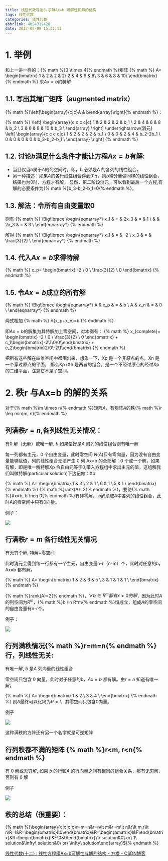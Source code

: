 ```yaml
---
title: 线性代数导论8-求解Ax=b 可解性和解的结构
tags: 线性代数
categories: 线性代数
abbrlink: 4054319428
date: 2017-08-09 15:33:11
---
```


<!-- toc -->
<!-- more -->
# 1. 举例

和上一讲一样的：{% math %}3 \times 4{% endmath %}矩阵
{% math %}
A=
\begin{bmatrix}
1 & 2 & 2 & 2\\
2 & 4 & 6 & 8\\
3 & 6 & 8 & 10\\
\end{bmatrix}
{% endmath %}
求$Ax=b$的特解

## 1.1. 写出其增广矩阵（augmented matrix）
{% math %}\left[\begin{array}{c|c}A & b\end{array}\right]{% endmath %}：

{% math %}
\left[
\begin{array}{c c c c|c}
1 & 2 & 2 & 2 & b_1 \\
2 & 4 & 6 & 8 & b_2 \\
3 & 6 & 8 & 10 & b_3 \\
\end{array}
\right]
\underrightarrow{消元}
\left[
\begin{array}{c c c c|c}
1 & 2 & 2 & 2 & b_1 \\
0 & 0 & 2 & 4 & b_2-2b_1 \\
0 & 0 & 0 & 0 & b_3-b_2-b_1 \\
\end{array}
\right]
{% endmath %}

## 1.2. 讨论$b$满足什么条件才能让方程$Ax=b$有解:
- 当且仅当$b$属于$A$的列空间时。即，b 必须是A 的各列的线性组合，
- 另一种描述：如果$A$的各行线性组合得到$0$行，则$b$端分量做同样的线性组合，结果也为$0$时，方程才有解。
显然，第二阶段消元，可以看到最后一个方程,有解的必要条件为{% math %}b_3-b_2-b_1=0{% endmath %}。

## 1.3. 解法：令所有自由变量取$0$
则有
{% math %}
\Big\lbrace
\begin{eqnarray*}
x_1 & + & 2x_3 & = & 1 \\
    &   & 2x_3 & = & 3 \\
\end{eqnarray*}
{% endmath %}

解得
{% math %}
\Big\lbrace
\begin{eqnarray*}
x_1 & = & -2 \\
x_3 & = & \frac{3}{2} \\
\end{eqnarray*}
{% endmath %}

## 1.4. 代入$Ax=b$求得特解

{% math %}
x_p=
\begin{bmatrix}
-2 \\ 0 \\ \frac{3}{2} \\ 0
\end{bmatrix}
{% endmath %}

## 1.5. 令$Ax=b$成立的所有解

{% math %}
\Big\lbrace
\begin{eqnarray*}
A & x_p & = & b \\
A & x_n & = & 0 \\
\end{eqnarray*}
{% endmath %}

两式相加
{% math %}
A(x_p+x_n)=b
{% endmath %}

即$Ax=b$的解集为其特解加上零空间，对本例有：
{% math %}
x_{complete}=
\begin{bmatrix}
-2 \\ 0 \\ \frac{3}{2} \\ 0
\end{bmatrix}
+
c_1\begin{bmatrix}-2\\1\\0\\0\\\end{bmatrix}
+
c_2\begin{bmatrix}2\\0\\-2\\1\\\end{bmatrix}
{% endmath %}

把所有这些解在四维空间中都画出来，想象一下，Xp 是一个非原点的点，Xn 是一个穿过原点的平面，
那么Xp+Xn 是两者的组合，是一个不经过原点的经过Xp 的二维平面，注意它不是子空间。

# 2. 秩r 与Ax=b 的解的关系

对于{% math %}m \times n{% endmath %}矩阵$A$，有矩阵$A$的秩{% math %}r \leq min(m, n){% endmath %}

## 列满秩$r=n$,各列线性无关情况：

有$0$ 解（无解）或唯一解,  $b$ 如果恰好是$A$ 的列的线性组合则有唯一解

每一列都有主元，0 个自由变量，此时零空间 $N(A)$只有零向量，因为没有自由变量能够赋值，列的线性组合无法产生 $0$ 列
Ax=b 的全部解：0 个或一个解，如果有解，即是唯一解特解Xp
令自由元等于0,带入方程组中求出主元的值，这组解我们叫做特解(particular solution)下边记做：Xp

{% math %}
A=
\begin{bmatrix}
1 & 3 \\
2 & 1 \\
6 & 1 \\
5 & 1 \\
\end{bmatrix}
{% endmath %}
{% math %}rank(A)=2{% endmath %}，要使{% math %}Ax=b, b \neq 0{% endmath %}有非零解，
$b$必须取$A$中各列的线性组合，此时A的零空间中只有$0$向量。

例子：

![](4054319428_rn.png)


## 行满秩$r=m$ 各行线性无关情况
有无穷个解, 特解+零空间

此时消元会得到每一行都有一个主元，自由变量n-r（n-m）个，此时对任意的b，Ax=b 都有解。

{% math %}
A=
\begin{bmatrix}
1 & 2 & 6 & 5 \\
3 & 1 & 1 & 1 \\
\end{bmatrix}
{% endmath %}

{% math %}rank(A)=2{% endmath %}，$\forall b \in R^m都有x \neq 0的解$，因为此时$A$的列空间为$R^m$，{% math %}b \in R^m{% endmath %}恒成立，组成$A$的零空间的自由变量有n-r个。

例子：

![](4054319428_rm.png)

## 行列满秩情况{% math %}r=m=n{% endmath %} 行，列线性无关:

有唯一解, $b$ 是$A$ 列向量的线性组合

零空间只包含 $0$ 向量，此时对于任意的$b$，$Ax=b$ 都有解。由$r=n$ 知道有唯一解。

{% math %}
A=
\begin{bmatrix}
1 & 2 \\
3 & 4 \\
\end{bmatrix}
{% endmath %}
则$A$最终可以化简为$R=I$，其零空间只包含$0$向量。

例子

 ![](4054319428_rmn.png)

这种满秩的方阵还有另一个名字就是可逆矩阵

## 行列秩都不满的矩阵 {% math %}r<m, r<n{% endmath %}

 有 $0$ 解或无穷解,  如果 $b$ 的行和$A$ 的行向量之间有相同的组合关系，那有无穷解，否则有 $0$ 解

例子

![](4054319428_r0mn.png)

## 秩的总结（很重要）：

{% math %}\begin{array}{c|c|c|c}r=m=n&r=n\lt m&r=m\lt n&r\lt m,r\lt n\\R=I&R=\begin{bmatrix}I\\0\end{bmatrix}&R=\begin{bmatrix}I&F\end{bmatrix}&R=\begin{bmatrix}I&F\\0&0\end{bmatrix}\\1\ solution&0\ or\ 1\ solution&\infty\ solution&0\ or\ \infty\ solution\end{array}${% endmath %}


[线性代数(十二) : 线性方程组Ax=b可解性与解的结构 - 方橙
        - CSDN博客](http://blog.csdn.net/mathmetics/article/details/9312639)